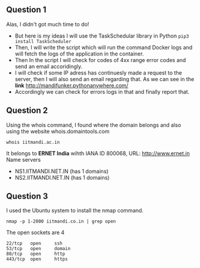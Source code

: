 ## Question 1

Alas, I didn't got much time to do!

- But here is my ideas I will use the TaskSchedular library in Python `pip3 install TaskScheduler`
- Then, I will write the script which will run the command Docker logs and will fetch the logs of the application in the container.
- Then In the script I will check for codes of 4xx range error codes and send an email accoridingly.
- I will check if some IP adress has continuesly made a request to the server, then I will also send an email regarding that. As we can see in the **link** http://mandifunker.pythonanywhere.com/
- Accordingly we can check for errors logs in that and finally report that.

## Question 2

Using the whois command, I found where the domain belongs and also using the website whois.domaintools.com
```
whois iitmandi.ac.in
```

It belongs to **ERNET India** wihth IANA ID 800068, URL: http://www.ernet.in
Name servers
- NS1.IITMANDI.NET.IN (has 1 domains)
- NS2.IITMANDI.NET.IN (has 1 domains)

## Question 3

I used the Ubuntu system to install the nmap command.
```
nmap -p 1-2000 iitmandi.co.in | grep open
```

The open sockets are 4
```
22/tcp   open     ssh
53/tcp   open     domain
80/tcp   open     http
443/tcp  open     https
```
